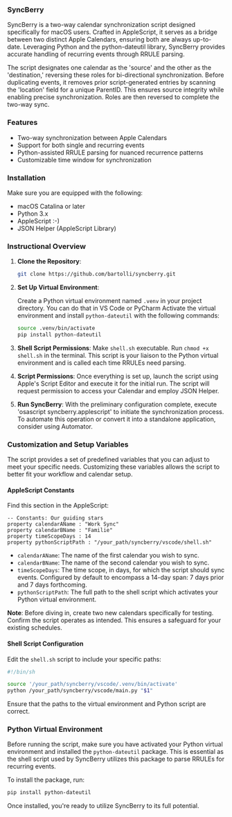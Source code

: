 ### SyncBerry

SyncBerry is a two-way calendar synchronization script designed specifically for macOS users. Crafted in AppleScript, it serves as a bridge between two distinct Apple Calendars, ensuring both are always up-to-date. Leveraging Python and the python-dateutil library, SyncBerry provides accurate handling of recurring events through RRULE parsing.

The script designates one calendar as the 'source' and the other as the 'destination,' reversing these roles for bi-directional synchronization. Before duplicating events, it removes prior script-generated entries by scanning the 'location' field for a unique ParentID. This ensures source integrity while enabling precise synchronization. Roles are then reversed to complete the two-way sync.

### Features
- Two-way synchronization between Apple Calendars
- Support for both single and recurring events
- Python-assisted RRULE parsing for nuanced recurrence patterns
- Customizable time window for synchronization


### Installation
Make sure you are equipped with the following:

- macOS Catalina or later
- Python 3.x
- AppleScript :-)
- JSON Helper (AppleScript Library)

### Instructional Overview

1. **Clone the Repository**:

   ```bash
   git clone https://github.com/bartolli/syncberry.git
   ```

2. **Set Up Virtual Environment**: 

   Create a Python virtual environment named `.venv` in your project directory. You can do that in VS Code or PyCharm
   Activate the virtual environment and install `python-dateutil` with the following commands:

   ```bash
   source .venv/bin/activate
   pip install python-dateutil
   ```

3. **Shell Script Permissions**: Make `shell.sh` executable. Run `chmod +x shell.sh` in the terminal. This script is your liaison to the Python virtual environment and is called each time RRULEs need parsing. 
4. **Script Permissions**: Once everything is set up, launch the script using Apple's Script Editor and execute it for the initial run. The script will request permission to access your Calendar and employ JSON Helper.
5. **Run SyncBerry**: With the preliminary configuration complete, execute 'osascript syncberry.applescript' to initiate the synchronization process. To automate this operation or convert it into a standalone application, consider using Automator.

### Customization and Setup Variables

The script provides a set of predefined variables that you can adjust to meet your specific needs. Customizing these variables allows the script to better fit your workflow and calendar setup.

#### AppleScript Constants

Find this section in the AppleScript:

```applescript
-- Constants: Our guiding stars
property calendarAName : "Work Sync"
property calendarBName : "Familie"
property timeScopeDays : 14
property pythonScriptPath : "/your_path/syncberry/vscode/shell.sh"
```
- `calendarAName`: The name of the first calendar you wish to sync.
- `calendarBName`: The name of the second calendar you wish to sync.
- `timeScopeDays`: The time scope, in days, for which the script should sync events. Configured by default to encompass a 14-day span: 7 days prior and 7 days forthcoming.
- `pythonScriptPath`: The full path to the shell script which activates your Python virtual environment.

**Note**: Before diving in, create two new calendars specifically for testing. Confirm the script operates as intended. This ensures a safeguard for your existing schedules.

#### Shell Script Configuration

Edit the `shell.sh` script to include your specific paths:

```sh
#!/bin/sh

source '/your_path/syncberry/vscode/.venv/bin/activate'
python /your_path/syncberry/vscode/main.py "$1"
```
Ensure that the paths to the virtual environment and Python script are correct.

### Python Virtual Environment

Before running the script, make sure you have activated your Python virtual environment and installed the `python-dateutil` package. This is essential as the shell script used by SyncBerry utilizes this package to parse RRULEs for recurring events.

To install the package, run:

```bash
pip install python-dateutil
```
Once installed, you're ready to utilize SyncBerry to its full potential.
